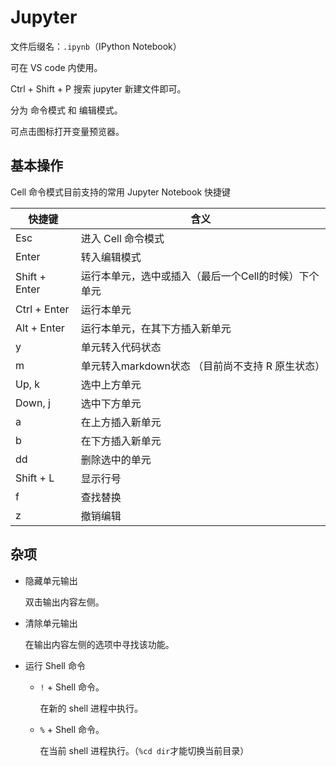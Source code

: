 # Jupyter

文件后缀名：`.ipynb`（IPython Notebook）

可在 VS code 内使用。

Ctrl + Shift  + P 搜索 jupyter 新建文件即可。

分为 命令模式 和 编辑模式。

可点击图标打开变量预览器。

## 基本操作

Cell 命令模式目前支持的常用 Jupyter Notebook 快捷键

| 快捷键 | 含义 |
| - | - |
| Esc | 进入 Cell 命令模式 |
| Enter | 转入编辑模式 |
| Shift + Enter | 运行本单元，选中或插入（最后一个Cell的时候）下个单元 |
| Ctrl + Enter | 运行本单元 |
| Alt + Enter | 运行本单元，在其下方插入新单元 |
| y | 单元转入代码状态 |
| m |单元转入markdown状态 （目前尚不支持 R 原生状态） |
| Up, k | 选中上方单元 |
| Down, j | 选中下方单元 |
| a | 在上方插入新单元 |
| b | 在下方插入新单元 |
| dd | 删除选中的单元 |
| Shift + L | 显示行号 |
| f | 查找替换 |
| z | 撤销编辑 |

## 杂项

- 隐藏单元输出

	双击输出内容左侧。

- 清除单元输出

	在输出内容左侧的选项中寻找该功能。

- 运行 Shell 命令

	- `!`  + Shell 命令。
	
	  在新的 shell 进程中执行。
	
	- `%`  + Shell 命令。
	
	  在当前 shell 进程执行。（`%cd dir`才能切换当前目录）

